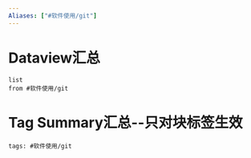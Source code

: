 ```yaml
---
Aliases: ["#软件使用/git"]
---
```

# Dataview汇总

```dataview
list
from #软件使用/git
```

# Tag Summary汇总--只对块标签生效

```add-summary
tags: #软件使用/git
```

